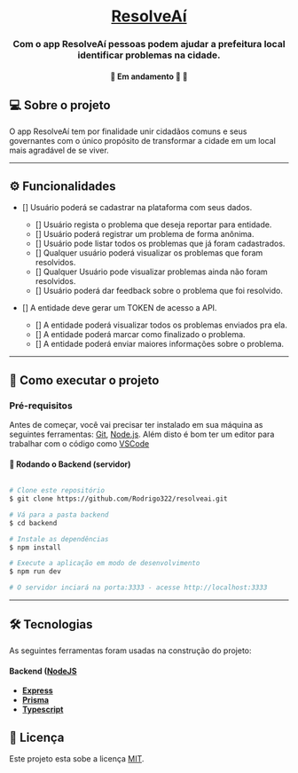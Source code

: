 <h1 align="center">
    <a href="#" alt="App ResolveAí"> ResolveAí </a>
</h1>

<h3 align="center">
    Com o app ResolveAí pessoas podem ajudar a prefeitura local identificar problemas na cidade.
</h3>

<h4 align="center">
	🚧   Em andamento 🚀 🚧
</h4>

## 💻 Sobre o projeto

O app ResolveAí tem por finalidade unir cidadãos comuns e seus governantes com o único propósito de transformar a cidade em um local mais agradável de se viver.

---

## ⚙️ Funcionalidades

- [] Usuário poderá se cadastrar na plataforma com seus dados.

  - [] Usuário regista o problema que deseja reportar para entidade.
  - [] Usuário poderá registrar um problema de forma anônima.
  - [] Usuário pode listar todos os problemas que já foram cadastrados.
  - [] Qualquer usuário poderá visualizar os problemas que foram resolvidos.
  - [] Qualquer Usuário pode visualizar problemas ainda não foram resolvidos.
  - [] Usuário poderá dar feedback sobre o problema que foi resolvido.

- [] A entidade deve gerar um TOKEN de acesso a API.

  - [] A entidade poderá visualizar todos os problemas enviados pra ela.
  - [] A entidade poderá marcar como finalizado o problema.
  - [] A entidade poderá enviar maiores informações sobre o problema.

---

## 🚀 Como executar o projeto

### Pré-requisitos

Antes de começar, você vai precisar ter instalado em sua máquina as seguintes ferramentas:
[Git](https://git-scm.com), [Node.js](https://nodejs.org/en/).
Além disto é bom ter um editor para trabalhar com o código como [VSCode](https://code.visualstudio.com/)

#### 🎲 Rodando o Backend (servidor)

```bash

# Clone este repositório
$ git clone https://github.com/Rodrigo322/resolveai.git

# Vá para a pasta backend
$ cd backend

# Instale as dependências
$ npm install

# Execute a aplicação em modo de desenvolvimento
$ npm run dev

# O servidor inciará na porta:3333 - acesse http://localhost:3333

```

---

## 🛠 Tecnologias

As seguintes ferramentas foram usadas na construção do projeto:

#### [](https://github.com/Rodrigo322/resolveai.git)**Backend** ([NodeJS](https://nodejs.org/en/)

- **[Express](https://expressjs.com/)**
- **[Prisma](https://www.prisma.io)**
- **[Typescript](https://www.typescriptlang.org/)**

## 📝 Licença

Este projeto esta sobe a licença [MIT](./LICENSE).
